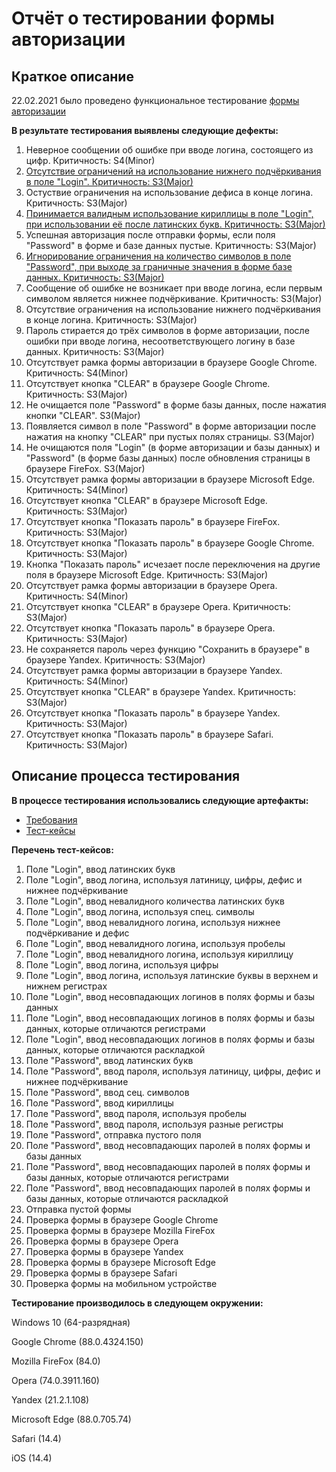 # Отчёт о тестировании формы авторизации
## Краткое описание

22.02.2021 было проведено функциональное тестирование [формы авторизации](https://onymaru.github.io/tests/qa/test_sample_auth_form.html)

**В результате тестирования выявлены следующие дефекты:**

1. Неверное сообщении об ошибке при вводе логина, состоящего из цифр. Критичность: S4(Minor)
2. [Отсутствие ограничений на использование нижнего подчёркивания в поле "Login". Критичность: S3(Major)](https://github.com/Alexandr-1221/-/issues/1)
3. Остуствие ограничения на использование дефиса в конце логина. Критичность: S3(Major)
4. [Принимается валидным использование кириллицы в поле "Login", при использовании её после латинских букв. Критичность: S3(Major)](https://github.com/Alexandr-1221/-/issues/2)
5. Успешная авторизация после отправки формы, если поля "Password" в форме и базе данных пустые. Критичность: S3(Major)
6. [Игнорирование ограничения на количество символов в поле "Password", при выходе за граничные значения в форме базе данных. Критичность: S3(Major)](https://github.com/Alexandr-1221/-/issues/3)
7. Cообщение об ошибке не возникает при вводе логина, если первым символом является нижнее подчёркивание. Критичность: S3(Major)
8. Отсутствие ограничения на использование нижнего подчёркивания в конце логина. Критичность: S3(Major)
9. Пароль стирается до трёх символов в форме авторизации, после ошибки при вводе логина, несоответствующего логину в базе данных. Критичность: S3(Major)
10. Отсутствует рамка формы авторизации в браузере Google Chrome. Критичность: S4(Minor)
11. Отсутствует кнопка "CLEAR" в браузере Google Chrome. Критичность: S3(Major)
12. Не очищается поле "Password" в форме базы данных, после нажатия кнопки "CLEAR". S3(Major)
13. Появляется символ в поле "Password" в форме авторизации после нажатия на кнопку "CLEAR" при пустых полях страницы. S3(Major)
14. Не очищаются поля "Login" (в форме авторизации и базы данных) и "Password" (в форме базы данных) после обновления страницы в браузере FireFox. S3(Major)
15. Отсутствует рамка формы авторизации в браузере Microsoft Edge. Критичность: S4(Minor)
16. Отсутствует кнопка "CLEAR" в браузере Microsoft Edge. Критичность: S3(Major)
17. Отсутствует кнопка "Показать пароль" в браузере FireFox. Критичность: S3(Major)
18. Отсутствует кнопка "Показать пароль" в браузере Google Chrome. Критичность: S3(Major)
19. Кнопка "Показать пароль" исчезает после переключения на другие поля в браузере Microsoft Edge. Критичность: S3(Major)
20. Отсутствует рамка формы авторизации в браузере Opera. Критичность: S4(Minor)
21. Отсутствует кнопка "CLEAR" в браузере Opera. Критичность: S3(Major)
22. Отсутствует кнопка "Показать пароль" в браузере Opera. Критичность: S3(Major)
23. Не сохраняется пароль через функцию "Сохранить в браузере" в браузере Yandex. Критичность: S3(Major)
24. Отсутствует рамка формы авторизации в браузере Yandex. Критичность: S4(Minor)
25. Отсутствует кнопка "CLEAR" в браузере Yandex. Критичность: S3(Major)
26. Отсутствует кнопка "Показать пароль" в браузере Yandex. Критичность: S3(Major)
27. Отсутствует кнопка "Показать пароль" в браузере Safari. Критичность: S3(Major)
  
## Описание процесса тестирования

**В процессе тестирования использовались следующие артефакты:**

* [Требования](https://onymaru.github.io/tests/qa/)
* [Тест-кейсы](https://docs.google.com/spreadsheets/d/1Zl7zy0DwssIYLTeZxianVr1S9_WHW6gg5flY52J63T0/edit?usp=sharing)

**Перечень тест-кейсов:**

1. Поле "Login", ввод латинских букв
2. Поле "Login", ввод логина, используя латиницу, цифры, дефис и нижнее подчёркивание
3. Поле "Login", ввод невалидного количества латинских букв
4. Поле "Login", ввод логина, используя спец. символы
5. Поле "Login", ввод невалидного логина, используя нижнее подчёркивание и дефис
6. Поле "Login", ввод невалидного логина, используя пробелы
7. Поле "Login", ввод невалидного логина, используя кириллицу
8. Поле "Login", ввод логина, используя цифры
9. Поле "Login", ввод логина, используя латинские буквы в верхнем и нижнем регистрах
10. Поле "Login", ввод несовпадающих логинов в полях формы и базы данных
11. Поле "Login", ввод несовпадающих логинов в полях формы и базы данных, которые отличаются регистрами
12. Поле "Login", ввод несовпадающих логинов в полях формы и базы данных, которые отличаются раскладкой
13. Поле "Password", ввод латинских букв
14. Поле "Password", ввод пароля, используя латиницу, цифры, дефис и нижнее подчёркивание
15. Поле "Password", ввод сец. символов
16. Поле "Password", ввод кириллицы 
17. Поле "Password", ввод пароля, используя пробелы
18. Поле "Password", ввод пароля, используя разные регистры
19. Поле "Password", отправка пустого поля
20. Поле "Password", ввод несовпадающих паролей в полях формы и базы данных
21. Поле "Password", ввод несовпадающих паролей в полях формы и базы данных, которые отличаются регистрами
22. Поле "Password", ввод несовпадающих паролей в полях формы и базы данных, которые отличаются раскладкой
23. Отправка пустой формы
24. Проверка формы в браузере Google Chrome
25. Проверка формы в браузере Mozilla FireFox
26. Проверка формы в браузере Opera
27. Проверка формы в браузере Yandex
28. Проверка формы в браузере Microsoft Edge
29. Проверка формы в браузере Safari
30. Проверка формы на мобильном устройстве



**Тестирование производилось в следующем окружении:**

Windows 10 (64-разрядная)

Google Chrome (88.0.4324.150)

Mozilla FireFox (84.0)

Opera (74.0.3911.160)

Yandex (21.2.1.108)

Microsoft Edge (88.0.705.74)

Safari (14.4)

iOS (14.4)
